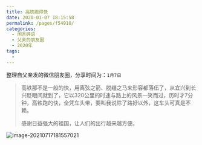 ```yaml
---
title: 高铁跑得快
date: 2020-01-07 18:15:58
permalink: /pages/f54910/
categories:
  - 闲言碎语
  - 父亲的朋友圈
  - 2020年
tags:
  - 
---
```

整理自父亲发的微信朋友圈，分享时间为：`1月7日`

> 高铁那不是一般的快，用离弦之箭、脱缰之马来形容都落伍了，从宜兴到长兴眨眼间就到了，它以320公里的时速与路上的风景一笑而过，历时才7分钟，高铁跑的快，全凭车头带，要叫我说除了路好以外，这车头可真是不赖。
>
> 感谢日益强大的祖国，让人们的出行越来越方便。

![image-20210717181557021](http://t.eryajf.net/imgs/2021/09/57af9e6fcb745f79.jpg)
